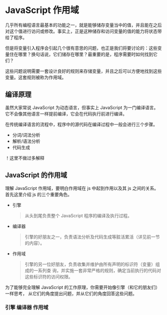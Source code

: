 # JavaScript 作用域

几乎所有编程语言最基本的功能之一，就是能够储存变量当中的值，并且能在之后对这个值进行访问或修改。事实上，正是这种储存和访问变量的值的能力将状态带给了程序。

但是将变量引入程序会引起几个很有意思的问题，也正是我们将要讨论的：这些变量住在哪里？换句话说，它们储存在哪里？最重要的是，程序需要时如何找到它们？

这些问题说明需要一套设计良好的规则来存储变量，并且之后可以方便地找到这些变量。这套规则被称为作用域。

## 编译原理

虽然大家常说 JavaScript 为动态语言，但事实上 JavaScript 为一门编译语言。它不会像其他语言一样提前编译，它会在代码执行前进行编译。

在传统编译语言的流程中，程序中的源代码在编译过程中一般会进行三个步骤。

- 分词/词法分析
- 解析/语法分析
- 代码生成

！这里不做过多解释

## JavaScript 的作用域

理解 JavaScript 作用域，要明白作用域在 js 中起到作用以及其 js 之间的关系。首先这里介绍 js 的三个重要角色。

- 引擎

  > 从头到尾负责整个 JavaScript 程序的编译及执行过程。

- 编译器

  > 引擎的好朋友之一，负责语法分析及代码生成等脏活累活（详见前一节的内容）。

- 作用域
  > 引擎的另一位好朋友，负责收集并维护由所有声明的标识符（变量）组成的一系列查
  > 询，并实施一套非常严格的规则，确定当前执行的代码对这些标识符的访问权限。

为了能够完全理解 JavaScript 的工作原理，你需要开始像引擎（和它的朋友们）一样思考，
从它们的角度提出问题，并从它们的角度回答这些问题。

### 引擎 编译器 作用域
